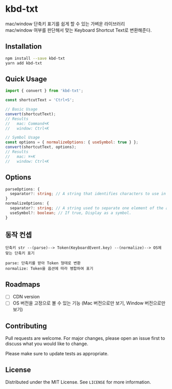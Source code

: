 # kbd-txt

mac/window 단축키 표기를 쉽게 할 수 있는 가벼운 라이브러리  
mac/window 여부를 판단해서 맞는 Keyboard Shortcut Text로 변환해준다.

## Installation

```bash
npm install --save kbd-txt
yarn add kbd-txt
```

## Quick Usage

```js
import { convert } from 'kbd-txt';

const shortcutText = 'Ctrl+S';

// Basic Usage
convert(shortcutText);
// Results
//   mac: Command+K
//   window: Ctrl+K

// Symbol Usage
const options = { normalizeOptions: { useSymbol: true } };
convert(shortcutText, options);
// Results
//   mac: ⌘+K
//   window: Ctrl+K
```

## Options

```ts
parseOptions: {
  separator?: string; // A string that identifies characters to use in separating the string.
}
normalizeOptions: {
  separator?: string; // A string used to separate one element of the array from the next in the resulting string.
  useSymbol?: boolean; // If true, Display as a symbol.
}
```

## 동작 컨셉

```
단축키 str --(parse)--> Token(KeyboardEvent.key) --(normalize)--> OS에 맞는 단축키 표기

parse: 단축키를 받아 Token 형태로 변환
normalize: Token을 옵션에 따라 병합하여 표기
```

## Roadmaps

- [ ] CDN version
- [ ] OS 버전을 고정으로 볼 수 있는 기능 (Mac 버전으로만 보기, Window 버전으로만 보기)

## Contributing

Pull requests are welcome. For major changes, please open an issue first to discuss what you would like to change.

Please make sure to update tests as appropriate.

## License

Distributed under the MIT License. See `LICENSE` for more information.
